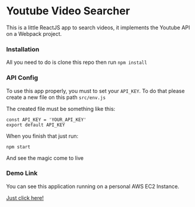 # Youtube Video Searcher
This is a little ReactJS app to search videos, it implements the Youtube API on a Webpack project.

### Installation
All you need to do is clone this repo then run `npm install`

### API Config
To use this app properly, you must to set your `API_KEY`.
To do that please create a new file on this path `src/env.js`

The created file must be something like this:
```
const API_KEY = 'YOUR_API_KEY'
export default API_KEY
```
When you finish that just run:
```
npm start
```
And see the magic come to live

### Demo Link
You can see this application running on a personal AWS EC2 Instance.

[Just click here!](http://54.207.25.16)
